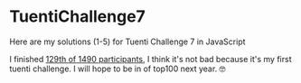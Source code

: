 # TuentiChallenge7

Here are my solutions (1-5) for Tuenti Challenge 7 in JavaScript

I finished [129th of 1490 participants](http://web.archive.org/web/20170509172910/https%3A%2F%2Fcontest.tuenti.net%2Fstats), I think it's not bad because it's my first tuenti challenge. I will hope to be in of top100 next year. 🤓